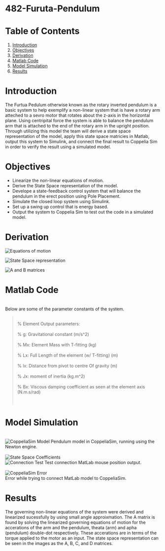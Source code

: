 # 482-Furuta-Pendulum

  # Table of Contents  
1) [Introduction](#headers)  
2) [Objectives](#headers)  
3) [Derivation](#headers) 
4) [Matlab Code](#headers) 
5) [Model Simulation](#headers) 
6) [Results](#headers) 

  # Introduction
  The Furtua Pedulum otherwise known as the rotary inverted pendulum is a basic system to help exemplify a non-linear system that is have a rotary arm atteched to a sevro motor that rotates about the z-axis in the horizontal plane. Using centripital force the system is able to balance the pendulum arm that is attached to the end of the rotary arm in the upright position. Through utilizing this model the team will derive a state space representation of the model, apply this state space matricies in Matlab, output this system to Simulink, and connect the final result to Coppelia Sim in order to verify the result using a simulated model.    

  # Objectives
* Linearize the non-linear equations of motion.
* Derive the State Space representation of the model.
* Develope a state-feedback control system that will balance the pendulum in the erect position using Pole Placement.
* Simulate the closed loop system using Simulink.
* Set up a swing up control that is energy based.
* Output the system to Coppelia Sim to test out the code in a simulated model.

 # Derivation
![Equations of motion](https://github.com/jmmather10/482-Furuta-Pendulum/blob/main/Pendulum_Images/Derivations__Page_1.png?raw=true "Derivations Pg 1")

![State Space representation](https://github.com/jmmather10/482-Furuta-Pendulum/blob/main/Pendulum_Images/Derivations__Page_2.png?raw=true "Derivations Pg 2")
  
![A and B matrices](https://github.com/jmmather10/482-Furuta-Pendulum/blob/main/Pendulum_Images/Derivations__Page_3.png?raw=true "Derivations Pg 3")
   
  # Matlab Code
<br>Below are some of the parameter constants of the system.<br/>
><br>% Element Output parameters:<br/>
><br>% g:             Gravitational constant                         (m/s^2)<br/>
><br>% Mx:            Element Mass with T-fitting                    (kg)<br/>
><br>% Lx:            Full Length of the element (w/ T-fitting)      (m)<br/>
><br>% lx:            Distance from pivot to centre Of gravity       (m)<br/>
><br>% Jx:            moment of inertia                              (kg.m^2)<br/>
><br>% Bx:            Viscous damping coefficient as seen at the element axis (N.m.s/rad)<br/> 
><br><br/> 
  # Model Simulation
 
 <br>![CoppeliaSim Model](https://github.com/jmmather10/482-Furuta-Pendulum/blob/main/Pendulum_Images/Sad_Pendulum.jpg?raw=true "CoppeliaSim Model") 
 Pendulum model in CoppeliaSim, running using the Newton engine.<br/>
 <br>![State Space Coefficients](https://github.com/jmmather10/482-Furuta-Pendulum/blob/main/Pendulum_Images/MatLab_SS_Rep.jpg?raw=true "State Space Coefficients")
 <br>![Connection Test](https://github.com/jmmather10/482-Furuta-Pendulum/blob/main/Pendulum_Images/Test_Connect.jpg?raw=true "Connection Test")
 Test connection MatLab mouse position output.<br/> 
 <br>![CoppeliaSim Error](https://github.com/jmmather10/482-Furuta-Pendulum/blob/main/Pendulum_Images/Connection_Error.jpg?raw=true "CoppeliaSim Error")  
 Error while trying to connect MatLab model to CoppeliaSim.<br/> 
  
  # Results
The governing non-linear equations of the system were derived and linearized sucessfully by using small angle approixmation. The A matrix is found by solving the linearized governing equations of motion for the accerations of the arm and the pendulum, theata (arm) and apha (pendulum) double-dot respectively. These accerations are in terms of the torque applied to the motor as an input. The state space representation can be seen in the images as the A, B, C, and D matrices.
